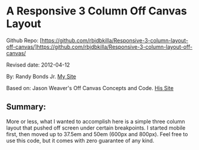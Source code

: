 # A Responsive 3 Column Off Canvas Layout

Github Repo: [https://github.com/rbjdbkilla/Responsive-3-column-layout-off-canvas/]https://github.com/rbjdbkilla/Responsive-3-column-layout-off-canvas/

Revised date: 2012-04-12

By: Randy Bonds Jr. [My Site](http://www.rbjdesigns.com/)

Based on: Jason Weaver's Off Canvas Concepts and Code. [His Site](http://jasonweaver.name/lab/offcanvas/)

## Summary: 
More or less, what I wanted to accomplish here is a simple three column layout that pushed off screen under certain breakpoints. I started mobile first, then moved up to 37.5em and 50em (600px and 800px).
Feel free to use this code, but it comes with zero guarantee of any kind. 
